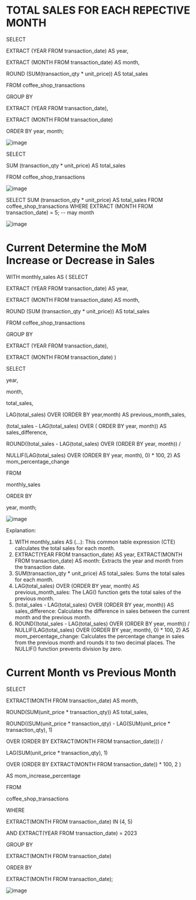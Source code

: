 # TOTAL SALES FOR EACH REPECTIVE MONTH

SELECT

EXTRACT (YEAR FROM transaction_date) AS year,
 
 EXTRACT (MONTH FROM transaction_date) AS month,
 
 ROUND (SUM(transaction_qty * unit_price)) AS total_sales
 
 FROM coffee_shop_transactions
 
 GROUP BY
 
 EXTRACT (YEAR FROM transaction_date),
 
 EXTRACT (MONTH FROM transaction_date)
 
 ORDER BY year, month;
 
![image](https://github.com/user-attachments/assets/920232f5-bce4-495f-b3ba-5a981ce836a9)

SELECT
	
 SUM (transaction_qty * unit_price) AS total_sales
 
 FROM coffee_shop_transactions
 
![image](https://github.com/user-attachments/assets/cb94d2d9-067c-4d7a-a15a-0ded4aaaf629)

SELECT
	SUM (transaction_qty * unit_price) AS total_sales
	FROM coffee_shop_transactions
	WHERE
	EXTRACT (MONTH FROM transaction_date) = 5; -- may month

![image](https://github.com/user-attachments/assets/055dd7bf-36de-46d0-afa4-17066bdec8f5)

# Current Determine the MoM Increase or Decrease  in Sales

WITH monthly_sales AS (
	SELECT

EXTRACT (YEAR FROM transaction_date) AS year,

EXTRACT (MONTH FROM transaction_date) AS month,

ROUND (SUM (transaction_qty * unit_price)) AS total_sales

FROM coffee_shop_transactions

GROUP BY

EXTRACT (YEAR FROM transaction_date),

EXTRACT (MONTH FROM transaction_date)
)

SELECT

year,

month,

total_sales,

LAG(total_sales) OVER (ORDER  BY year,month) AS previous_month_sales,

(total_sales - LAG(total_sales) OVER ( ORDER BY year, month)) AS sales_difference,

ROUND((total_sales - LAG(total_sales) OVER (ORDER BY year, month)) /

NULLIF(LAG(total_sales) OVER (ORDER BY year, month), 0) * 100, 2) AS mom_percentage_change

FROM 

monthly_sales

ORDER BY 

year, month;

![image](https://github.com/user-attachments/assets/e3e22a15-7499-47f7-aca2-1dd46852166a)

Explanation:
1.	WITH monthly_sales AS (...): This common table expression (CTE) calculates the total sales for each month.
2.	EXTRACT(YEAR FROM transaction_date) AS year, EXTRACT(MONTH FROM transaction_date) AS month: Extracts the year and month from the transaction date.
3.	SUM(transaction_qty * unit_price) AS total_sales: Sums the total sales for each month.
4.	LAG(total_sales) OVER (ORDER BY year, month) AS previous_month_sales: The LAG() function gets the total sales of the previous month.
5.	(total_sales - LAG(total_sales) OVER (ORDER BY year, month)) AS sales_difference: Calculates the difference in sales between the current month and the previous month.
6.	ROUND((total_sales - LAG(total_sales) OVER (ORDER BY year, month)) / NULLIF(LAG(total_sales) OVER (ORDER BY year, month), 0) * 100, 2) AS mom_percentage_change: Calculates the percentage change in sales from the previous month and rounds it to two decimal places. The NULLIF() function prevents division by zero.


# Current Month vs Previous Month

SELECT 

EXTRACT(MONTH FROM transaction_date) AS month,

ROUND(SUM(unit_price * transaction_qty)) AS total_sales,

ROUND((SUM(unit_price * transaction_qty) - LAG(SUM(unit_price * transaction_qty), 1) 

OVER (ORDER BY EXTRACT(MONTH FROM transaction_date))) / 

LAG(SUM(unit_price * transaction_qty), 1) 

OVER (ORDER BY EXTRACT(MONTH FROM transaction_date)) * 100, 2
    )

AS mom_increase_percentage

FROM 

coffee_shop_transactions

WHERE

EXTRACT(MONTH FROM transaction_date) IN (4, 5)

AND EXTRACT(YEAR FROM transaction_date) = 2023

GROUP BY 

EXTRACT(MONTH FROM transaction_date)

ORDER BY 

EXTRACT(MONTH FROM transaction_date);

![image](https://github.com/user-attachments/assets/bb065cbc-5e96-4319-aaba-65e627fedfb8)

